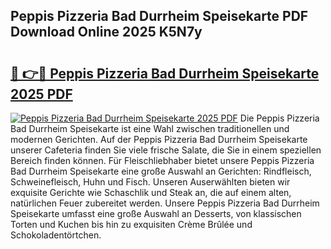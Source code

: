 ## Peppis Pizzeria Bad Durrheim Speisekarte PDF Download Online 2025 K5N7y

# <h2><a href="http://gccesqw.nevu.top/?p=Peppis+Pizzeria+Bad+Durrheim+Speisekarte">🔗 👉🔴 Peppis Pizzeria Bad Durrheim Speisekarte 2025 PDF</a></h2>

[![Peppis Pizzeria Bad Durrheim Speisekarte 2025 PDF](https://i.imgur.com/dBaPXMq.png)](http://gccesqw.nevu.top/?p=Peppis+Pizzeria+Bad+Durrheim+Speisekarte)
Die Peppis Pizzeria Bad Durrheim Speisekarte ist eine Wahl zwischen traditionellen und modernen Gerichten. Auf der Peppis Pizzeria Bad Durrheim Speisekarte unserer Cafeteria finden Sie viele frische Salate, die Sie in einem speziellen Bereich finden können. Für Fleischliebhaber bietet unsere Peppis Pizzeria Bad Durrheim Speisekarte eine große Auswahl an Gerichten: Rindfleisch, Schweinefleisch, Huhn und Fisch. Unseren Auserwählten bieten wir exquisite Gerichte wie Schaschlik und Steak an, die auf einem alten, natürlichen Feuer zubereitet werden. Unsere Peppis Pizzeria Bad Durrheim Speisekarte umfasst eine große Auswahl an Desserts, von klassischen Torten und Kuchen bis hin zu exquisiten Crème Brûlée und Schokoladentörtchen.
